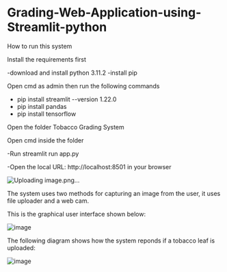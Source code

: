 # Grading-Web-Application-using-Streamlit-python

How to run this system

 Install the requirements first

-download and install python 3.11.2
-install pip

 Open cmd as admin then run the following commands 

- pip install streamlit --version 1.22.0
- pip install pandas
- pip install tensorflow

 Open the folder Tobacco Grading System

 Open cmd inside the folder

-Run streamlit run app.py

-Open the local URL: http://localhost:8501 in your browser

![Uploading image.png…]()

The system uses two methods for capturing an image from the user, it uses file uploader and a web cam.

This is the graphical user interface shown below:

![image](https://github.com/MidziT/Grading-Web-Application-using-Streamlit-python/assets/86081631/5e766bca-28ac-4a98-8d2f-8b797dba76be)

The following diagram shows how the system reponds if a tobacco leaf is uploaded:

![image](https://github.com/MidziT/Grading-Web-Application-using-Streamlit-python/assets/86081631/df49beea-eb49-491e-b406-63afb0feb179)





